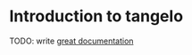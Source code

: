 # Introduction to tangelo

TODO: write [great documentation](http://jacobian.org/writing/what-to-write/)
